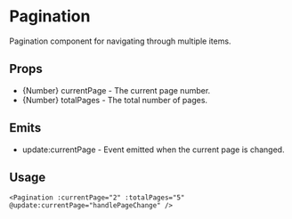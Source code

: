 # Pagination

Pagination component for navigating through multiple items.

## Props

- {Number} currentPage - The current page number.
- {Number} totalPages - The total number of pages.

## Emits

- update:currentPage - Event emitted when the current page is changed.

## Usage

```
<Pagination :currentPage="2" :totalPages="5" @update:currentPage="handlePageChange" />
```
